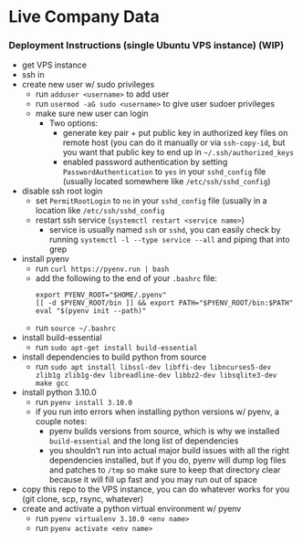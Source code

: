 # Live Company Data

### Deployment Instructions (single Ubuntu VPS instance) (WIP)
- get VPS instance
- ssh in
- create new user w/ sudo privileges
  - run `adduser <username>` to add user
  - run `usermod -aG sudo <username>` to give user sudoer privileges
  - make sure new user can login
    - Two options:
      - generate key pair + put public key in authorized key files on remote host (you can do it manually or via `ssh-copy-id`, but you want that public key to end up in `~/.ssh/authorized_keys`
      - enabled password authentication by setting `PasswordAuthentication` to `yes` in your `sshd_config` file (usually located somewhere like `/etc/ssh/sshd_config`)
- disable ssh root login
  - set `PermitRootLogin` to `no` in your `sshd_config` file (usually in a location like `/etc/ssh/sshd_config`
  - restart ssh service (`systemctl restart <service name>`)
    - service is usually named `ssh` or `sshd`, you can easily check by running `systemctl -l --type service --all` and piping that into grep
- install pyenv
  - run `curl https://pyenv.run | bash`
  - add the following to the end of your `.bashrc` file:
    ```
    export PYENV_ROOT="$HOME/.pyenv"
    [[ -d $PYENV_ROOT/bin ]] && export PATH="$PYENV_ROOT/bin:$PATH"
    eval "$(pyenv init --path)"
    ```
  - run `source ~/.bashrc`
- install build-essential
  - run `sudo apt-get install build-essential`
- install dependencies to build python from source
  - run `sudo apt install libssl-dev libffi-dev libncurses5-dev zlib1g zlib1g-dev libreadline-dev libbz2-dev libsqlite3-dev make gcc`
- install python 3.10.0
  - run `pyenv install 3.10.0`
  - if you run into errors when installing python versions w/ pyenv, a couple notes:
    - pyenv builds versions from source, which is why we installed `build-essential` and the long list of dependencies
    - you shouldn't run into actual major build issues with all the right dependencies installed, but if you do, pyenv will dump log files and patches to `/tmp` so make sure to keep that directory clear because it will fill up fast and you may run out of space
- copy this repo to the VPS instance, you can do whatever works for you (git clone, scp, rsync, whatever)
- create and activate a python virtual environment w/ pyenv
  - run `pyenv virtualenv 3.10.0 <env name>`
  - run `pyenv activate <env name>`
